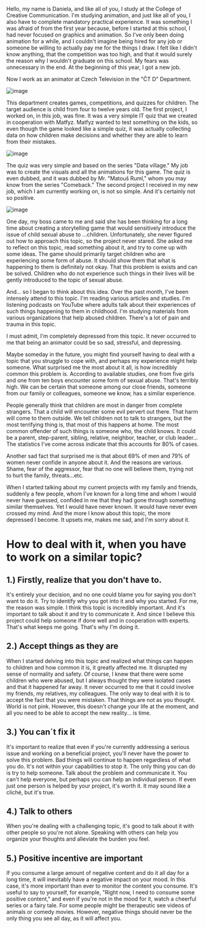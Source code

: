 Hello, my name is Daniela, and like all of you, I study at the College of Creative Communication. I'm studying animation, and just like all of you, I also have to complete mandatory practical experience. It was something I was afraid of from the first year because, before I started at this school, I had never focused on graphics and animation. So I've only been doing animation for a while, and I couldn't imagine being hired for any job or someone be willing to actually pay me for the things I draw.
I felt like I didn't know anything, that the competition was too high, and that it would surely  the reason why I wouldn't graduate on this school.
My fears was unnecessary in the end. At the beginning of this year, I got a new job.

Now I work as an animator at Czech Television in the "ČT D" Department.

![image](https://github.com/Iris711/AJ/assets/149763594/6e4055eb-e184-4bbf-aa8e-5a8b71f0de04)

This department creates games, competitions, and quizzes for children. The target audience is child from four to twelve years old.
The first project, I worked on, in  this job, was fine. It was a very simple IT quiz that we created in cooperation with Matfyz. Matfyz wanted to test something on the kids, so even though the game looked like a simple quiz, it was actually collecting data on how children make decisions and whether they are able to learn from their mistakes.

![image](https://github.com/Iris711/AJ/assets/149763594/50f3e5a9-ca3f-4541-91eb-fcadcc00a534)


The quiz was very simple and based on the series "Data village." My job was to create the visuals and all the animations for this game. The quiz is even dubbed, and it was dubbed by Mr. "Matouš Ruml," whom you may know from the series "Comeback."
The second project I received in my new job, which I am currently working on, is not so simple. And it's certainly not so positive. 

![image](https://github.com/Iris711/AJ/assets/149763594/5b81fb32-2560-4c15-896b-394d29c5b059)


One day, my boss came to me and said she has been thinking for a long time about creating a storytelling game that would sensitively introduce the issue of child sexual abuse to ...children. Unfortunately, she never figured out how to approach this topic, so the project never stared. She asked me to reflect on this topic, read something about it, and try to come up with some ideas. The game should primarily target children who are experiencing some form of abuse. It should show them that what is happening to them is definitely not okay. That this problem is exists and can be solved.
Children who do not experience such things in their lives will be gently introduced to the topic of sexual abuse.

And... so I began to think about this idea. Over the past month, I've been intensely attend to this topic. I'm reading various articles and studies. I'm listening podcasts on YouTube where adults talk about their experiences of such things happening to them in childhood. I'm studying materials from various organizations that help abused children. There's a lot of pain and trauma in this topic.

I must admit, I'm completely depressed from this topic. It never occurred to me that being an animator could be so sad, stressful, and depressing.

Maybe someday in the future, you might find yourself having to deal with a topic that you struggle to cope with, and perhaps my experience might help someone. What surprised me the most about it all, is how incredibly common this problem is. According to available studies, one from five girls and one from ten boys encounter some form of sexual abuse. That's terribly high. We can be certain that someone among our close friends, someone from our family or colleagues, someone we know, has a similar experience.

People generally think that children are most in danger from complete strangers. That a child will encounter some evil pervert out there. That harm will come to them outside. We tell children not to talk to strangers, but the most terrifying thing is, that most of this happens at home. The most common offender of such things is someone who, the child knows. It could be a parent, step-parent, sibling, relative, neighbor, teacher, or club leader... The statistics I've come across indicate that this accounts for 80% of cases.

Another sad fact that surprised me is that about 69% of men and 79% of women never confide in anyone about it. And the reasons are various. Shame, fear of the aggressor, fear that no one will believe them, trying not to hurt the family, threats...etc.

When I started talking about my current projects with my family and friends, suddenly a few people, whom I've known for a long time and whom I would never have guessed, confided in me that they had gone through something similar themselves. Yet I would have never known. It would have never even crossed my mind.
And the more I know about this topic, the more depressed I become. It upsets me, makes me sad, and I'm sorry about it. 

# How to deal with it, when you have to work on a similar topic?

## 1.) Firstly, realize that you don't have to. 
It's entirely your decision, and no one could blame you for saying you don't want to do it. Try to identify why you got into it and why you started. For me, the reason was simple. I think this topic is incredibly important. And it's important to talk about it and try to communicate it. And since I believe this project could help someone if done well and in cooperation with experts. That's what keeps me going. That's why I'm doing it.

## 2.) Accept things as they are 
When I started delving into this topic and realized what things can happen to children and how common it is, it greatly affected me. It disrupted my sense of normality and safety. Of course, I knew that there were some children who were abused, but I always thought they were isolated cases and that it happened far away. It never occurred to me that it could involve my friends, my relatives, my colleagues.
The only way to deal with it is to accept the fact that you were mistaken. That things are not as you thought. World is not pink. However, this doesn't change your life at the moment, and all you need to be able to accept the new reality... is time.

## 3.) You can´t fix it
It's important to realize that even if you're currently addressing a serious issue and working on a beneficial project, you'll never have the power to solve this problem. Bad things will continue to happen regardless of what you do. It's not within your capabilities to stop it. The only thing you can do is try to help someone. Talk about the problem and communicate it. You can't help everyone, but perhaps you can help an individual person. If even just one person is helped by your project, it's worth it. It may sound like a cliché, but it's true.

## 4.) Talk to others
When you're dealing with a challenging topic, it's good to talk about it with other people so you're not alone. Speaking with others can help you organize your thoughts and alleviate the burden you feel.

## 5.) Positive incentive are important
If you consume a large amount of negative content and do it all day for a long time, it will inevitably have a negative impact on your mood. In this case, it's more important than ever to monitor the content you consume. It's useful to say to yourself, for example, "Right now, I need to consume some positive content," and even if you're not in the mood for it, watch a cheerful series or a fairy tale. For some people might be therapeutic see videos of animals or comedy movies. However, negative things should never be the only thing you see all day, as it will affect you.
